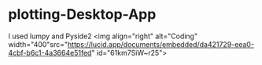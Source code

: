 # plotting-Desktop-App
I used lumpy and Pyside2
<img align="right" alt="Coding" width="400"src="https://lucid.app/documents/embedded/da421729-eea0-4cbf-b6c1-4a3664e51fed" id="61km7SiW~r25">
